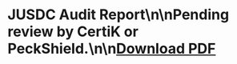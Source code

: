 # JUSDC Audit Report\n\nPending review by CertiK or PeckShield.\n\n[Download PDF](./jusdc-audit-2025.pdf)
